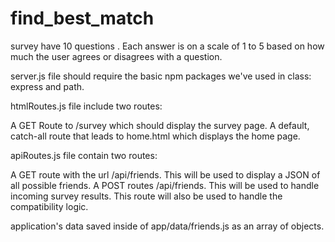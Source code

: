 # find_best_match



 survey  have 10 questions . Each answer is on a scale of 1 to 5 based on how much the user agrees or disagrees with a question.

 server.js file should require the basic npm packages we've used in class: express and path.

 htmlRoutes.js file  include two routes:

A GET Route to /survey which should display the survey page.
A default, catch-all route that leads to home.html which displays the home page.

 apiRoutes.js file contain two routes:

A GET route with the url /api/friends. This will be used to display a JSON of all possible friends.
A POST routes /api/friends. This will be used to handle incoming survey results. This route will also be used to handle the compatibility logic.

 application's data saved inside of app/data/friends.js as an array of objects.